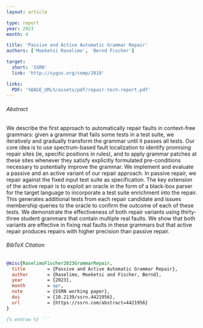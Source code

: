```yaml
---
layout: article

type: report
year: 2023
month: 4

title: 'Passive and Active Automatic Grammar Repair'
authors: ['Moeketsi Raselimo', 'Bernd Fischer']

target:
  short: 'SSRN' 
  link: 'http://sygus.org/comp/2018'

links:
  PDF: '%BASE_URL%/assets/pdf/repair-tech-report.pdf'
---
```


###### Abstract
We describe the first approach to automatically repair faults in context-free grammars: given a grammar that fails some tests in a test suite, we iteratively and gradually transform the grammar until it passes all tests. Our core idea is to use spectrum-based fault localization to identify promising repair sites (ie, specific positions in rules), and to apply grammar patches at these sites whenever they satisfy explicitly formulated pre-conditions necessary to potentially improve the grammar. We implement and evaluate a passive and an active variant of our repair approach. In passive repair, we repair against the fixed input test suite as specification. The key extension of the active repair is to exploit an oracle in the form of a black-box parser for the target language to incorporate a test suite enrichment into the repair. This generates additional tests from each repair candidate and issues membership queries to the oracle to confirm the outcome of each of these tests. We demonstrate the effectiveness of both repair variants using thirty-three student grammars that contain multiple real faults. We show that both variants are effective in fixing real faults in these grammars but that active repair produces repairs with higher precision than passive repair.
###### BibTeX Citation

```bibtex {% raw %}
@misc{RaselimoFischer2023GrammarRepair,
  title        = {Passive and Active Automatic Grammar Repair},
  author       = {Raselimo, Moeketsi and Fischer, Bernd},
  year         = {2023},
  month        = apr,
  note         = {SSRN working paper},
  doi          = {10.2139/ssrn.4421956},
  url          = {https://ssrn.com/abstract=4421956}
}

{% endraw %} ```
